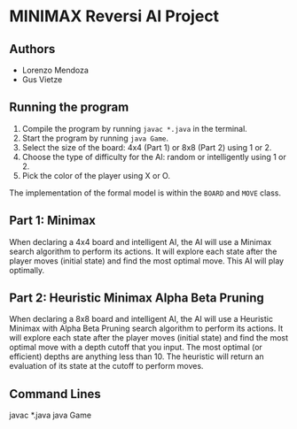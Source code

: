 # MINIMAX Reversi AI Project

## Authors
- Lorenzo Mendoza
- Gus Vietze

## Running the program
1. Compile the program by running `javac *.java` in the terminal.
2. Start the program by running `java Game`.
3. Select the size of the board: 4x4 (Part 1) or 8x8 (Part 2) using 1 or 2.
4. Choose the type of difficulty for the AI: random or intelligently using 1 or 2.
5. Pick the color of the player using X or O.

The implementation of the formal model is within the `BOARD` and `MOVE` class.

## Part 1: Minimax
When declaring a 4x4 board and intelligent AI, the AI will use a Minimax search algorithm to perform its actions. It will explore each state after the player moves (initial state) and find the most optimal move. This AI will play optimally.

## Part 2: Heuristic Minimax Alpha Beta Pruning
When declaring a 8x8 board and intelligent AI, the AI will use a Heuristic Minimax with Alpha Beta Pruning search algorithm to perform its actions. It will explore each state after the player moves (initial state) and find the most optimal move with a depth cutoff that you input. The most optimal (or efficient) depths are anything less than 10. The heuristic will return an evaluation of its state at the cutoff to perform moves.

## Command Lines
javac *.java
java Game
